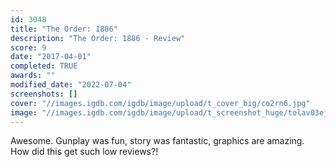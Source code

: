 ```yaml
---
id: 3048
title: "The Order: 1886"
description: "The Order: 1886 - Review"
score: 9
date: "2017-04-01"
completed: TRUE
awards: ""
modified_date: "2022-07-04"
screenshots: []
cover: "//images.igdb.com/igdb/image/upload/t_cover_big/co2rn6.jpg"
image: "//images.igdb.com/igdb/image/upload/t_screenshot_huge/tolav03ejdksqc5pmpnt.jpg"
---
```

Awesome. Gunplay was fun, story was fantastic, graphics are amazing. How did this get such low reviews?!